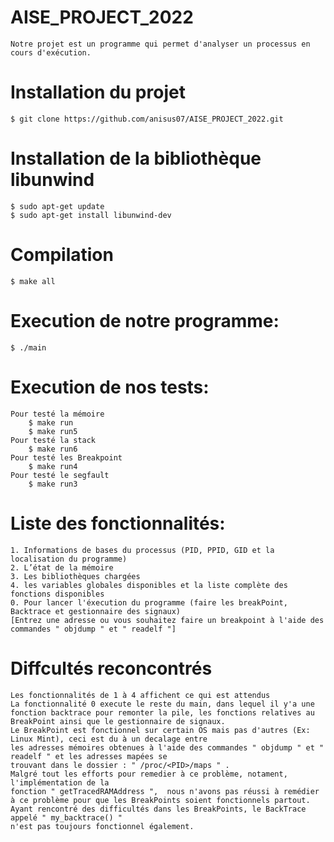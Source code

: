 # AISE_PROJECT_2022


    Notre projet est un programme qui permet d'analyser un processus en cours d'exécution.
# Installation du projet

    
    $ git clone https://github.com/anisus07/AISE_PROJECT_2022.git
    

# Installation de la bibliothèque libunwind

    $ sudo apt-get update
    $ sudo apt-get install libunwind-dev
    
# Compilation

    $ make all
    
# Execution de notre programme:
 
    $ ./main
# Execution de nos tests:
    Pour testé la mémoire
        $ make run
        $ make run5 
    Pour testé la stack
        $ make run6
    Pour testé les Breakpoint
        $ make run4
    Pour testé le segfault
        $ make run3
    
# Liste des fonctionnalités:
 
    1. Informations de bases du processus (PID, PPID, GID et la localisation du programme)
    2. L’état de la mémoire
    3. Les bibliothèques chargées
    4. les variables globales disponibles et la liste complète des fonctions disponibles
    0. Pour lancer l'éxecution du programme (faire les breakPoint, Backtrace et gestionnaire des signaux)
    [Entrez une adresse ou vous souhaitez faire un breakpoint à l'aide des commandes " objdump " et " readelf "]
# Diffcultés reconcontrés
    Les fonctionnalités de 1 à 4 affichent ce qui est attendus
    La fonctionnalité 0 execute le reste du main, dans lequel il y'a une fonction backtrace pour remonter la pile, les fonctions relatives au BreakPoint ainsi que le gestionnaire de signaux.
    Le BreakPoint est fonctionnel sur certain OS mais pas d'autres (Ex: Linux Mint), ceci est du à un decalage entre 
    les adresses mémoires obtenues à l'aide des commandes " objdump " et " readelf " et les adresses mapées se 
    trouvant dans le dossier : " /proc/<PID>/maps " .
    Malgré tout les efforts pour remedier à ce problème, notament, l'implémentation de la 
    fonction " getTracedRAMAddress ",  nous n'avons pas réussi à remédier à ce problème pour que les BreakPoints soient fonctionnels partout.
    Ayant rencontré des difficultés dans les BreakPoints, le BackTrace appelé " my_backtrace() " 
    n'est pas toujours fonctionnel également. 
